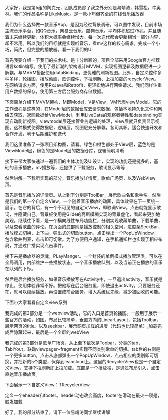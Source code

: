 大家好，我是第5组的陶克元，团队成员除了我之外分别是易靖涛，韩雪松，牛奥林。我们的作品名称是LikeMusic。是一款小巧但齐全的在线音乐播放器



我们为什么选择做一款音乐App，是因为经过背景调研。可以图中发现，目前市场主流音乐平台，如QQ音乐，网易云音乐，酷狗音乐。平均体积超过75兆。并且随着未来继续更新，体积大概率会继续增大。每一次迭代都会更新相当一部分内容，却不常用。所以我们的目标就是实现听音乐，看mv这样的核心需求，完成一个小巧，简约，但完整的播放器。看一下我们的UI



首先我要介绍一下我们的技术栈。是十分新颖的，项目全部采用Google官方推荐语言kotlin编写。使用了最新潮的架构设计MVVM，实现视图逻辑及数据层进一步解耦。与MVVM搭配使用dataBinding，更优雅的刷新视图。此外，自定义控件多种多样，轮播图，播放动画，歌词控件，下拉刷新、上拉加载的recyclerView。在网络请求方面，使用RxJava和Retrofit，更轻松地进行网络请求。我们同样注重用户数据的保存，使用第三方后台服务商存储数据。



下面简单介绍下MVVM架构，M即Model，V是View，VM代表viewModel。它的工作流程是这样的，在Model层的数据仓库去请求数据，包括本地持久化文件和网络去获取，返回数据给ViewModel，利用LiveData的观察者特性和databinding实现自动刷新视图。viewmodel层还接管业务逻辑的处理，view层就只负责显示视图。这种模式使得数据层，逻辑层，视图层充分解耦，各司其职。适合快速开发和合作开发，利于后期维护和迭代



我们这里准备了一张项目架构图，请看。绿色和橙色都处于View层，蓝色的是ViewModel层，粉色的是Model层的数据仓库，逻辑简明清晰



接下来带大家快速过一遍我们的主体功能及UI设计，实现的功能还是挺多的，基础的音乐播放，mv播放等，还提供了下载服务，歌词显示等等



然后讲解一下我所实现的部分，音乐播放详情页，歌单广场页，以及WebView页。



首先是音乐播放的详情页。从上到下分别是ToolBar，展示歌曲名和歌手名。然后是我们的第一个自定义View，一个随着音乐播放的动画，具体效果在下一页统一展示。在它的背后，有一个不可见的自定义View，即歌词View。点击就能显示歌词，并隐藏自己。背景板使用是Glide的高斯模糊实现的背景虚化，看起来更加地美观。继续往下看，是一个横向线性布局功能栏，分别实现收藏单曲，下载单曲，以及查看歌曲的评论。在页面的底部则是播放控制的相关空间，进度条SeekBar，播放模式切换，上下曲。弹出式的切歌button，点击弹出一个PopUpWindow，包含歌曲列表，点击即可切歌。为了方便用户通知，在手机通知栏也实现了相应布局，并通过广播实现点击事件。



接下来是播放器的灵魂，PLayManger。一个封装的单例模式播放管理类。可以在全局调用，内部维护一些播放状态。一个音乐播放队列，以及当前正在播放的音乐在队列的下标。



然后是后台播放服务，如果音乐播放写在Activity中，一旦退出activity，音乐就是停止，使用体验非常不好。把他写在后台服务里，即使退出activity，只要服务还在，就可以继续播放。再设置成前台服务，增大系统优先级，减少被回收的可能。



下面带大家看看自定义view系列



我完成的第2部分是一个webview活动，它的入口是首页轮播图。一般用于展示一些官方的活动，如图。布局比较简单，垂直方向的LinearLayout，包括Toolbar，展示网页的title。以及seekbar，展示网页加载的进度（代码也比较简单）,加载完成后隐藏起来，最后是一个全屏的webView



我完成的第3部分是歌单广场页，从上至下依次是Toobar，分类的tab，TablYout，联动viewpager+fragment实现不同类别歌单的切换。tab栏的右侧是一个更多button，点击从底部弹出一个PopUpWindow，点击相应的类别即可切换，并把新的5个类型，保存到leancloud上。这里的RecyclerView也是一个自定义View，支持下拉刷新即上拉加载。底部是一个播放栏，是通过布局引入，点击直达音乐播放页。



下面展示一下自定义View：TRecyclerView

定义一个eheader和footer。header动态改变高度，footer在滑动在最火一项是，触发加载



好了，我的部分结束了。请下一位易靖涛同学继续讲解

